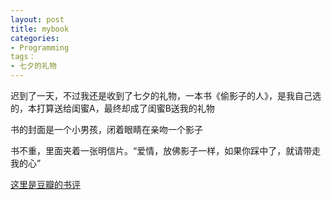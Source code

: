 ```yaml
---
layout: post
title: mybook
categories:
- Programming
tags：
- 七夕的礼物
---
```


迟到了一天，不过我还是收到了七夕的礼物，一本书《偷影子的人》，是我自己选的，本打算送给闺蜜A，最终却成了闺蜜B送我的礼物

书的封面是一个小男孩，闭着眼睛在亲吻一个影子

书不重，里面夹着一张明信片。“爱情，放佛影子一样，如果你踩中了，就请带走我的心”

[这里是豆瓣的书评](http://book.douban.com/subject/10763902/)

